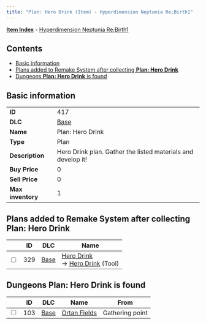 ```yaml
---
title: "Plan: Hero Drink (Item) - Hyperdimension Neptunia Re;Birth1"
---
```


[**Item Index**](/neptunia/rb1/item/index.html) - [Hyperdimension Neptunia Re;Birth1](/neptunia/rb1)

## Contents

- [Basic information](#basic-information)
- [Plans added to Remake System after collecting **Plan: Hero Drink**](#plans-added-to-remake-system-after-collecting-plan-hero-drink)
- [Dungeons **Plan: Hero Drink** is found](#dungeons-plan-hero-drink-is-found)

## Basic information

|   |   |
| -- | -- |
| **ID** | 417 |
| **DLC** | [Base](/neptunia/rb1/dlc/1-base.html) |
| **Name** | Plan: Hero Drink |
| **Type** | Plan |
| **Description** | Hero Drink plan. Gather the listed materials and develop it! |
| **Buy Price** | 0 |
| **Sell Price** | 0 |
| **Max inventory** | 1 |


## Plans added to Remake System after collecting **Plan: Hero Drink**

|    | ID | DLC | Name |
| -- | -- | --- | ---- |
| <input type="checkbox" id="rb1-remake-1-329" class="trackbox" /> | 329 | [Base](/neptunia/rb1/dlc/1-base.html) | [Hero Drink](/neptunia/rb1/remake/1-329-hero-drink.html)<br /> → [Hero Drink](/neptunia/rb1/item/1-17-hero-drink.html) (Tool) |


## Dungeons **Plan: Hero Drink** is found

|    | ID | DLC | Name | From |
| -- | -- | --- | ---- | ---- |
| <input type="checkbox" id="rb1-dungeon-1-103" class="trackbox" /> | 103 | [Base](/neptunia/rb1/dlc/1-base.html) | [Ortan Fields](/neptunia/rb1/dungeon/1-103-ortan-fields.html) | Gathering point |
